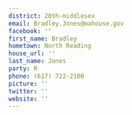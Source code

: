 ```yaml
---
district: 20th-middlesex
email: Bradley.Jones@mahouse.gov
facebook: ''
first_name: Bradley
hometown: North Reading
house_url: ''
last_name: Jones
party: R
phone: (617) 722-2100
picture: ''
twitter: ''
website: ''
---
```

